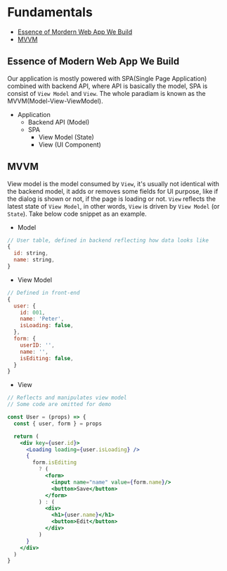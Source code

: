 # Fundamentals
- [Essence of Mordern Web App We Build](#essence)
- [MVVM](#mvvm)

## <a name="essence" />Essence of Modern Web App We Build
Our application is mostly powered with SPA(Single Page Application) combined with backend API, where API is basically the model, SPA is consist of `View Model` and `View`. The whole paradiam is known as the MVVM(Model-View-ViewModel).

- Application
  - Backend API (Model)
  - SPA
    - View Model (State)
    - View (UI Component)
    
## MVVM
View model is the model consumed by `View`, it's usually not identical with the backend model, it adds or removes some fields for UI purpose, like if the dialog is shown or not, if the page is loading or not. `View` reflects the latest state of `View Model`, in other words, `View` is driven by `View Model` (or `State`). Take below code snippet as an example.
- Model
```js
// User table, defined in backend reflecting how data looks like
{
  id: string,
  name: string,
}
```

- View Model
```js
// Defined in front-end
{
  user: {
    id: 001,
    name: 'Peter',
    isLoading: false,
  },
  form: {
    userID: '',
    name: '',
    isEditing: false,
  }
}
```

- View
```jsx
// Reflects and manipulates view model
// Some code are omitted for demo

const User = (props) => {
  const { user, form } = props

  return (
    <div key={user.id}>
      <Loading loading={user.isLoading} />
      {
        form.isEditing
          ? (
            <form>
              <input name="name" value={form.name}/>
              <button>Save</button>
            </form>
          ) : (
            <div>
              <h1>{user.name}</h1>
              <button>Edit</button>
            </div>
          )
      }
    </div>
  )
}
```
